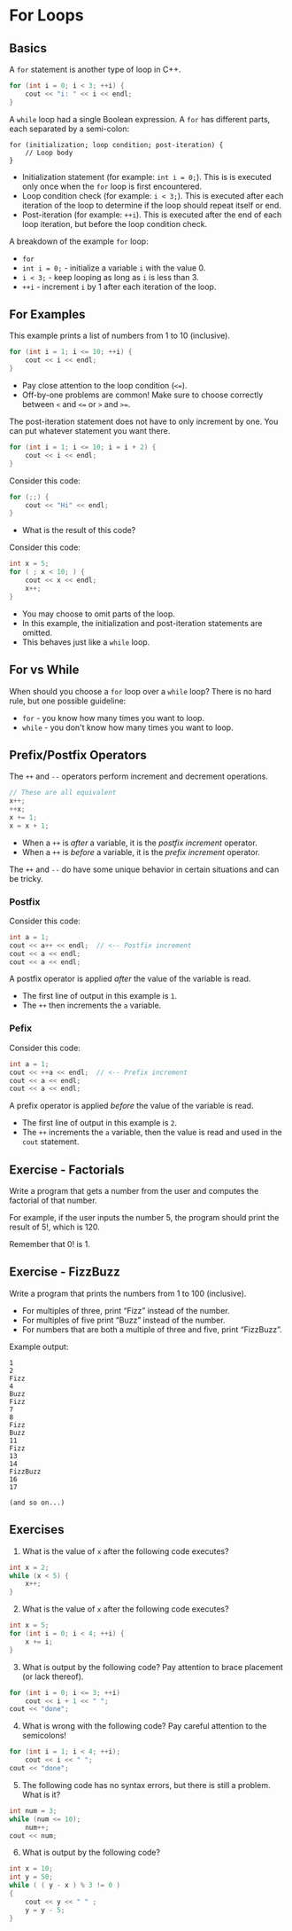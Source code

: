 # For Loops

## Basics

A `for` statement is another type of loop in C++.

```cpp
for (int i = 0; i < 3; ++i) {
    cout << "i: " << i << endl;
}
```

A `while` loop had a single Boolean expression. A `for` has different parts, each separated by a semi-colon:

```
for (initialization; loop condition; post-iteration) {
    // Loop body
}
```

- Initialization statement (for example: `int i = 0;`). This is is executed only once when the `for` loop is first encountered.
- Loop condition check (for example: `i < 3;`). This is executed after each iteration of the loop to determine if the loop should repeat itself or end.
- Post-iteration (for example: `++i`). This is executed after the end of each loop iteration, but before the loop condition check.

A breakdown of the example `for` loop:

- `for`
- `int i = 0;` - initialize a variable `i` with the value 0.
- `i < 3;` - keep looping as long as `i` is less than 3.
- `++i` - increment `i` by 1 after each iteration of the loop.

## For Examples

This example prints a list of numbers from 1 to 10 (inclusive).

```cpp
for (int i = 1; i <= 10; ++i) {
    cout << i << endl;
}
```

- Pay close attention to the loop condition (`<=`).
- Off-by-one problems are common! Make sure to choose correctly between `<` and `<=` or `>` and `>=`.

The post-iteration statement does not have to only increment by one. You can put whatever statement you want there.

```cpp
for (int i = 1; i <= 10; i = i + 2) {
    cout << i << endl;
}
```

Consider this code:

```cpp
for (;;) {
    cout << "Hi" << endl;
}
```

- What is the result of this code?

Consider this code:

```cpp
int x = 5;
for ( ; x < 10; ) {
    cout << x << endl;
    x++;
}
```

- You may choose to omit parts of the loop.
- In this example, the initialization and post-iteration statements are omitted.
- This behaves just like a `while` loop.

## For vs While

When should you choose a `for` loop over a `while` loop? There is no hard rule, but one possible guideline:

- `for` - you know how many times you want to loop.
- `while` - you don't know how many times you want to loop.

## Prefix/Postfix Operators

The `++` and `--` operators perform increment and decrement operations.

```cpp
// These are all equivalent
x++;
++x;
x += 1;
x = x + 1;
```

- When a `++` is _after_ a variable, it is the _postfix increment_ operator.
- When a `++` is _before_ a variable, it is the _prefix increment_ operator.

The `++` and `--` do have some unique behavior in certain situations and can be tricky.

### Postfix

Consider this code:

```cpp
int a = 1;
cout << a++ << endl;  // <-- Postfix increment
cout << a << endl;
cout << a << endl;
```

A postfix operator is applied _after_ the value of the variable is read.

- The first line of output in this example is `1`.
- The `++` then increments the `a` variable.

### Pefix

Consider this code:

```cpp
int a = 1;
cout << ++a << endl;  // <-- Prefix increment
cout << a << endl;
cout << a << endl;
```

A prefix operator is applied _before_ the value of the variable is read.

- The first line of output in this example is `2`.
- The `++` increments the `a` variable, then the value is read and used in the `cout` statement.

## Exercise - Factorials

Write a program that gets a number from the user and computes the factorial of that number.

For example, if the user inputs the number 5, the program should print the result of 5!, which is 120.

Remember that 0! is 1.

## Exercise - FizzBuzz

Write a program that prints the numbers from 1 to 100 (inclusive).

- For multiples of three, print “Fizz” instead of the number.
- For multiples of five print “Buzz” instead of the number.
- For numbers that are both a multiple of three and five, print “FizzBuzz”.

Example output:

```
1
2
Fizz
4
Buzz
Fizz
7
8
Fizz
Buzz
11
Fizz
13
14
FizzBuzz
16
17

(and so on...)
```

## Exercises

1. What is the value of `x` after the following code executes?

```cpp
int x = 2;
while (x < 5) {
    x++;
}
```

2. What is the value of `x` after the following code executes?

```cpp
int x = 5;
for (int i = 0; i < 4; ++i) {
    x += i;
}
```

3. What is output by the following code? Pay attention to brace placement (or lack thereof).

```cpp
for (int i = 0; i <= 3; ++i)
    cout << i + 1 << " ";
cout << "done";
```

4. What is wrong with the following code? Pay careful attention to the semicolons!

```cpp
for (int i = 1; i < 4; ++i);
    cout << i << " ";
cout << "done";
```

5. The following code has no syntax errors, but there is still a problem. What is it?

```cpp
int num = 3;
while (num <= 10);
    num++;
cout << num;
```

6. What is output by the following code?

```cpp
int x = 10;
int y = 50;
while ( ( y - x ) % 3 != 0 )
{
    cout << y << " " ;
    y = y - 5;
}
```
